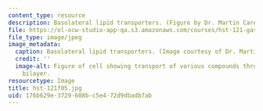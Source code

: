 ```yaml
---
content_type: resource
description: Basolateral lipid transporters. (Figure by Dr. Martin Carey.)
file: https://ol-ocw-studio-app-qa.s3.amazonaws.com/courses/hst-121-gastroenterology-fall-2005/176b629e3729608bc5e472d9dbadb7ab_hst-121f05.jpg
file_type: image/jpeg
image_metadata:
  caption: Basolateral lipid transporters. (Image courtesy of Dr. Martin Carey.)
  credit: ''
  image-alt: Figure of cell showing transport of various compounds through the lipid
    bilayer.
resourcetype: Image
title: hst-121f05.jpg
uid: 176b629e-3729-608b-c5e4-72d9dbadb7ab
---
```

